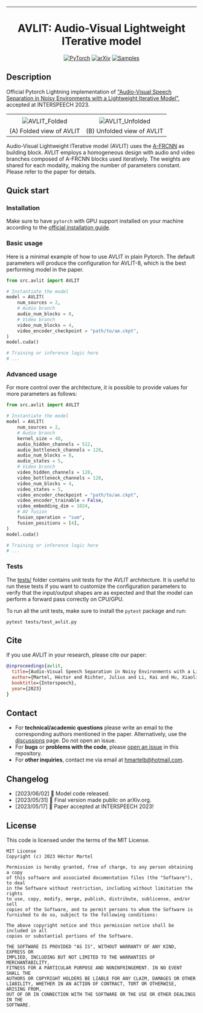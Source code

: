 ______________________________________________________________________

<div align="center">

# AVLIT: Audio-Visual Lightweight ITerative model

<a href="https://pytorch.org/get-started/locally/"><img alt="PyTorch" src="https://img.shields.io/badge/PyTorch-ee4c2c?logo=pytorch&logoColor=white"></a>
[![arXiv](https://img.shields.io/badge/arXiv-2306.00160-brightgreen.svg)](https://arxiv.org/abs/2306.00160)
[![Samples](https://img.shields.io/badge/Website-Demo_Samples-blue.svg)](https://avlit-interspeech.github.io/)
<!-- [![Paper](http://img.shields.io/badge/paper-arxiv.2306.00160-B31B1B.svg)](https://arxiv.org/abs/2306.00160) -->
<!-- <a href="https://pytorchlightning.ai/"><img alt="Lightning" src="https://img.shields.io/badge/-Lightning-792ee5?logo=pytorchlightning&logoColor=white"></a> -->
<!-- <a href="https://hydra.cc/"><img alt="Config: Hydra" src="https://img.shields.io/badge/Config-Hydra-89b8cd"></a> -->
<!-- <a href="https://github.com/ashleve/lightning-hydra-template"><img alt="Template" src="https://img.shields.io/badge/-Lightning--Hydra--Template-017F2F?style=flat&logo=github&labelColor=gray"></a><br> -->
<!-- [![Conference](http://img.shields.io/badge/AnyConference-year-4b44ce.svg)](https://papers.nips.cc/paper/2020) -->


</div>

## Description
Official Pytorch Lightning implementation of ["Audio-Visual Speech Separation in Noisy Environments with a Lightweight Iterative Model"](https://arxiv.org/abs/2306.00160), accepted at INTERSPEECH 2023.

|            |            |
|:----------:|:----------:|
|        |         |
| ![AVLIT_Folded](docs/AVLIT_Folded.png) | ![AVLIT_Unfolded](docs/AVLIT_Unfolded.png) |
| (A) Folded view of AVLIT | (B) Unfolded view of AVLIT |

Audio-Visual Lightweight ITerative model (AVLIT) uses the [A-FRCNN](https://github.com/JusperLee/AFRCNN-For-Speech-Separation) as building block. 
AVLIT employs a homogeneous design with audio and video branches composed of A-FRCNN blocks used iteratively. The weights are shared for each modality, making the number of parameters constant. Please refer to the paper for details.

## Quick start

### Installation

Make sure to have ``pytorch`` with GPU support installed on your machine according to the [official installation guide](https://pytorch.org/get-started/locally/).

### Basic usage

Here is a minimal example of how to use AVLIT in plain Pytorch. The default parameters will produce the configuration for AVLIT-8, which is the best performing model in the paper.

```python
from src.avlit import AVLIT

# Instantiate the model
model = AVLIT(
    num_sources = 2,
    # Audio branch
    audio_num_blocks = 8,
    # Video branch
    video_num_blocks = 4,
    video_encoder_checkpoint = "path/to/ae.ckpt",
)
model.cuda()

# Training or inference logic here
# ...

```

### Advanced usage

For more control over the architecture, it is possible to provide values for more parameters as follows:

```python
from src.avlit import AVLIT

# Instantiate the model
model = AVLIT(
    num_sources = 2,
    # Audio branch
    kernel_size = 40,
    audio_hidden_channels = 512,
    audio_bottleneck_channels = 128,
    audio_num_blocks = 8,
    audio_states = 5,
    # Video branch
    video_hidden_channels = 128,
    video_bottleneck_channels = 128,
    video_num_blocks = 4,
    video_states = 5,
    video_encoder_checkpoint = "path/to/ae.ckpt",
    video_encoder_trainable = False,
    video_embedding_dim = 1024,
    # AV fusion
    fusion_operation = "sum",
    fusion_positions = [4],
)
model.cuda()

# Training or inference logic here
# ...

```

### Tests
The [tests/](https://github.com/hmartelb/avlit/blob/main/tests) folder contains unit tests for the AVLIT architecture. 
It is useful to run these tests if you want to customize the configuration parameters to verify that the input/output shapes are as expected and that the model can perform a forward pass correctly on CPU/GPU.  

To run all the unit tests, make sure to install the ``pytest`` package and run:
```
pytest tests/test_avlit.py 
```

## Cite

If you use AVLIT in your research, please cite our paper:
```bibtex
@inproceedings{avlit,
  title={Audio-Visual Speech Separation in Noisy Environments with a Lightweight Iterative Model},
  author={Martel, Héctor and Richter, Julius and Li, Kai and Hu, Xiaolin and Gerkmann, Timo},
  booktitle={Interspeech},
  year={2023}
}
```

## Contact

* For **technical/academic questions** please write an email to the corresponding authors mentioned in the paper. Alternatively, use the [discussions](https://github.com/hmartelb/avlit/discussions) page. Do not open an issue.
* For **bugs** or **problems with the code**, please [open an issue](https://github.com/hmartelb/avlit/issues) in this repository.
* For **other inquiries**, contact me via email at hmartelb@hotmail.com. 

## Changelog

* [2023/06/02] 🚀 Model code released.
* [2023/05/31] 📰 Final version made public on arXiv.org. 
* [2023/05/17] 📰 Paper accepted at INTERSPEECH 2023! 

## License

This code is licensed under the terms of the MIT License.

```
MIT License
Copyright (c) 2023 Héctor Martel

Permission is hereby granted, free of charge, to any person obtaining a copy
of this software and associated documentation files (the "Software"), to deal
in the Software without restriction, including without limitation the rights
to use, copy, modify, merge, publish, distribute, sublicense, and/or sell
copies of the Software, and to permit persons to whom the Software is
furnished to do so, subject to the following conditions:

The above copyright notice and this permission notice shall be included in all
copies or substantial portions of the Software.

THE SOFTWARE IS PROVIDED "AS IS", WITHOUT WARRANTY OF ANY KIND, EXPRESS OR
IMPLIED, INCLUDING BUT NOT LIMITED TO THE WARRANTIES OF MERCHANTABILITY,
FITNESS FOR A PARTICULAR PURPOSE AND NONINFRINGEMENT. IN NO EVENT SHALL THE
AUTHORS OR COPYRIGHT HOLDERS BE LIABLE FOR ANY CLAIM, DAMAGES OR OTHER
LIABILITY, WHETHER IN AN ACTION OF CONTRACT, TORT OR OTHERWISE, ARISING FROM,
OUT OF OR IN CONNECTION WITH THE SOFTWARE OR THE USE OR OTHER DEALINGS IN THE
SOFTWARE.
```
